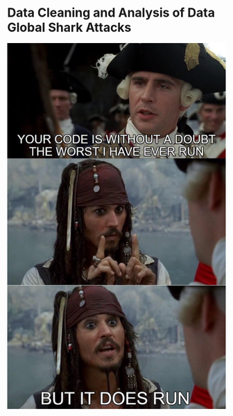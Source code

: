 # Data Cleaning and Analysis of Data Global Shark Attacks
![alt text](https://github.com/trabalong/project1_global_shark_attacks/blob/main/img/jack.jpg?raw=true)
